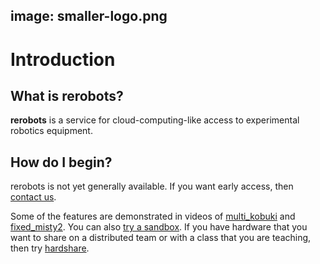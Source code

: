 image: smaller-logo.png
---

# Introduction

## What is rerobots?

**rerobots** is a service for cloud-computing-like access to experimental
robotics equipment.

## How do I begin?

rerobots is not yet generally available. If you want early access, then [contact
us](https://rerobots.net/contact).

Some of the features are demonstrated in videos of [multi_kobuki](https://vimeo.com/465989844) and [fixed_misty2](https://vimeo.com/440801712).
You can also [try a sandbox](https://rerobots.net/sandbox).
If you have hardware that you want to share on a distributed team or with a
class that you are teaching, then try [hardshare](https://hardshare.readthedocs.io/en/latest/).
